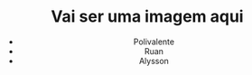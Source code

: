 <!DOCTYPE html>
<html lang="en">
<head>
    <meta charset="UTF-8">
    <meta http-equiv="X-UA-Compatible" content="IE=edge">
    <meta name="viewport" content="width=device-width, initial-scale=1.0">
    <title>Tennis Review</title>
    <link rel="stylesheet" href="header {
    background-color: #424E61;
    color: white;
}">
</head>
<body>
    <header>
        <h1>Vai ser uma imagem aqui</h1>
        <ul>
            <li>Polivalente</li>
            <li>Ruan</li>
            <li>Alysson</li>
        </ul>
    </header>

</body>
</html>
